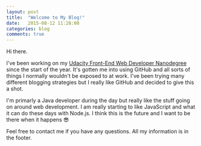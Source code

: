 ```yaml
---
layout: post
title:  "Welcome to My Blog!"
date:   2015-08-12 11:28:00
categories: blog
comments: true
---
```


Hi there.

I've been working on my [Udacity Front-End Web Developer Nanodegree](https://www.udacity.com/course/front-end-web-developer-nanodegree--nd001) since the start of the year.  It's gotten me into using GitHub and all sorts of things I normally wouldn't be exposed to at work.  I've been trying many different blogging strategies but I really like GitHub and decided to give this a shot.

I'm primarly a Java developer during the day but really like the stuff going on around web development.  I am really starting to like JavaScript and what it can do these days with Node.js.  I think this is the future and I want to be there when it happens 😎

Feel free to contact me if you have any questions.  All my information is in the footer.
